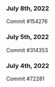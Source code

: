 ### July 8th, 2022

Commit #154276

### July 5th, 2022

Commit #314353


### July 4th, 2022

Commit #72281
